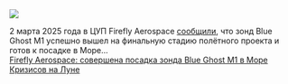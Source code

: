 <!--2025-03-02 07:20:39-->
<div class="yb">
  <div class="rss smaller1 habr"><img src="https://habrastorage.org/getpro/habr/upload_files/623/cef/36a/623cef36a0b26af40377b0da6e59f3c0.jpeg" /><p>2 марта 2025 года в ЦУП Firefly Aerospace <a href="https://x.com/Firefly_Space/status/1896117316326244674" rel="noopener noreferrer nofollow">сообщили</a>, что зонд Blue Ghost&nbsp;М1 успешно вышел на финальную стадию полётного проекта и готов к посадке в Море... <br><a class="light" href="https://habr.com/ru/news/887138/?utm_source=habrahabr&utm_medium=rss&utm_campaign=887138">Firefly Aerospace: совершена посадка зонда Blue Ghost М1 в Море Кризисов на Луне</a></div>
</div>
